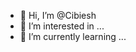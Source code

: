 - 👋 Hi, I’m @Cibiesh
- 👀 I’m interested in ...
- 🌱 I’m currently learning ...


<!---
Cibiesh/Cibiesh is a ✨ special ✨ repository because its `README.md` (this file) appears on your GitHub profile.
You can click the Preview link to take a look at your changes.
--->

